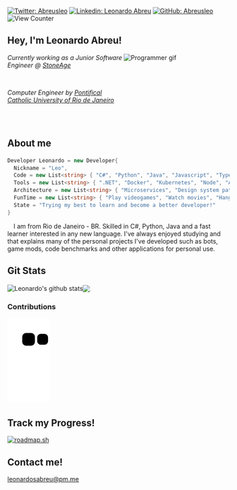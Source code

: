 [![Twitter: Abreusleo](https://img.shields.io/twitter/follow/AbreusLeo?style=social)](https://twitter.com/AbreusLeo)
[![Linkedin: Leonardo Abreu](https://img.shields.io/badge/-Abreusleo-blue?style=flat-square&logo=Linkedin&logoColor=white&link=https://www.linkedin.com/in/abreusleo/)](https://www.linkedin.com/in/abreusleo/)
[![GitHub: Abreusleo](https://img.shields.io/github/followers/Abreusleo?label=follow&style=social)](https://github.com/abreusleo)
![View Counter](https://komarev.com/ghpvc/?username=abreusleo&color=blue&label=👀)


## Hey, I'm Leonardo Abreu!
<html>
  <img align='right'src="https://media1.giphy.com/media/v1.Y2lkPTc5MGI3NjExY3JsYnp2eXRod2pnaWxjN3ViMngzMHA5bnF2aWEwbWo2eHBwajVzeiZlcD12MV9pbnRlcm5hbF9naWZfYnlfaWQmY3Q9Zw/qgQUggAC3Pfv687qPC/giphy.gif" alt="Programmer gif" width="240" height="180">
</html>

<p><em>Currently working as a Junior Software Engineer @ <a href="https://stoneage.com.br">StoneAge</a></em></p>
</br>
<p><em>Computer Engineer by <a href="http://www.puc-rio.br/english/">Pontifical Catholic University of Rio de Janeiro</a></em></p>  </br>  </br>

## About me
```cs
Developer Leonardo = new Developer{
  Nickname = "Leo",
  Code = new List<string> { "C#", "Python", "Java", "Javascript", "Typescript" },
  Tools = new List<string> { ".NET", "Docker", "Kubernetes", "Node", "Angular" }
  Architecture = new List<string> { "Microservices", "Design system pattern" },
  FunTime = new List<string> { "Play videogames", "Watch movies", "Hangout with friends", "Code benchmarks" }
  State = "Trying my best to learn and become a better developer!"
}
```

<p>&emsp;I am from Rio de Janeiro - BR. Skilled in C#, Python, Java and a fast learner interested in any new language. I've always enjoyed studying and that explains many of the personal projects I've developed such as bots, game mods, code benchmarks and other applications for personal use.</p>


## Git Stats
<img align="center" src="https://github-readme-stats.vercel.app/api?username=abreusleo&show_icons=true&include_all_commits=true&theme=transparent&hide_border=true" alt="Leonardo's github stats" /><img align="center" src="https://github-readme-stats.vercel.app/api/top-langs/?username=abreusleo&layout=compact&theme=transparent&hide_border=true">

### Contributions
![snake gif](https://github.com/abreusleo/abreusleo/blob/output/github-contribution-grid-snake.svg)

## Track my Progress!
[![roadmap.sh](https://api.roadmap.sh/v1-badge/tall/649b129bd99c9d67319accf6?variant=dark)](https://roadmap.sh)


## Contact me!
leonardosabreu@pm.me
<!--
**abreusleo/abreusleo** is a ✨ _special_ ✨ repository because its `README.md` (this file) appears on your GitHub profile.

Here are some ideas to get you started:

- 🔭 I’m currently working on ...
- 🌱 I’m currently learning ...
- 👯 I’m looking to collaborate on ...
- 🤔 I’m looking for help with ...
- 💬 Ask me about ...
- 📫 How to reach me: ...
- 😄 Pronouns: ...
- ⚡ Fun fact: ...
-->
